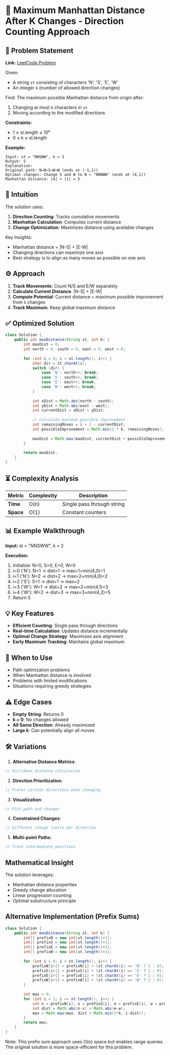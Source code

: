 # 🧭 Maximum Manhattan Distance After K Changes - Direction Counting Approach

## 📜 Problem Statement
**Link:** [LeetCode Problem](https://leetcode.com/problems/maximum-manhattan-distance-after-k-changes/description/?envType=daily-question&envId=2025-06-20)

Given:
- A string `st` consisting of characters 'N', 'S', 'E', 'W'
- An integer `k` (number of allowed direction changes)

Find:
The maximum possible Manhattan distance from origin after:
1. Changing at most `k` characters in `st`
2. Moving according to the modified directions

**Constraints:**
- 1 ≤ st.length ≤ 10⁵
- 0 ≤ k ≤ st.length

**Example:**
```text
Input: st = "NNSWW", k = 2
Output: 5
Explanation:
Original path: N→N→S→W→W (ends at (-1,1))
Optimal changes: Change S and W to N → "NNNWN" (ends at (4,1))
Manhattan distance: |4| + |1| = 5
```

## 🧠 Intuition
The solution uses:
1. **Direction Counting**: Tracks cumulative movements
2. **Manhattan Calculation**: Computes current distance
3. **Change Optimization**: Maximizes distance using available changes

Key Insights:
- Manhattan distance = |N-S| + |E-W|
- Changing directions can maximize one axis
- Best strategy is to align as many moves as possible on one axis

## ⚙️ Approach
1. **Track Movements**: Count N/S and E/W separately
2. **Calculate Current Distance**: |N-S| + |E-W|
3. **Compute Potential**: Current distance + maximum possible improvement from `k` changes
4. **Track Maximum**: Keep global maximum distance

## ✅ Optimized Solution
```java
class Solution {
    public int maxDistance(String st, int k) {
        int maxDist = 0;
        int north = 0, south = 0, east = 0, west = 0;
        
        for (int i = 0; i < st.length(); i++) {
            char dir = st.charAt(i);
            switch (dir) {
                case 'N': north++; break;
                case 'S': south++; break;
                case 'E': east++; break;
                case 'W': west++; break;
            }
            
            int xDist = Math.abs(north - south);
            int yDist = Math.abs(east - west);
            int currentDist = xDist + yDist;
            
            // Calculate maximum possible improvement
            int remainingMoves = i + 1 - currentDist;
            int possibleImprovement = Math.min(2 * k, remainingMoves);
            
            maxDist = Math.max(maxDist, currentDist + possibleImprovement);
        }
        
        return maxDist;
    }
}
```

## ⏳ Complexity Analysis
| Metric          | Complexity | Description |
|-----------------|------------|-------------|
| **Time**        | O(n)       | Single pass through string |
| **Space**       | O(1)       | Constant counters |

## 📊 Example Walkthrough
**Input:** st = "NNSWW", k = 2

**Execution:**
1. Initialize: N=0, S=0, E=0, W=0
2. i=0 ('N'): N=1 → dist=1 → max=1+min(4,0)=1
3. i=1 ('N'): N=2 → dist=2 → max=2+min(4,0)=2
4. i=2 ('S'): S=1 → dist=1 → max=2
5. i=3 ('W'): W=1 → dist=2 → max=2+min(4,1)=3
6. i=4 ('W'): W=2 → dist=3 → max=3+min(4,2)=5
7. Return 5

## 💡 Key Features
- **Efficient Counting**: Single pass through directions
- **Real-time Calculation**: Updates distance incrementally
- **Optimal Change Strategy**: Maximizes axis alignment
- **Early Maximum Tracking**: Maintains global maximum

## 🚀 When to Use
- Path optimization problems
- When Manhattan distance is involved
- Problems with limited modifications
- Situations requiring greedy strategies

## ⚠️ Edge Cases
- **Empty String**: Returns 0
- **k = 0**: No changes allowed
- **All Same Direction**: Already maximized
- **Large k**: Can potentially align all moves

## 🛠 Variations
1. **Alternative Distance Metrics**:
```java
// Euclidean distance calculation
```

2. **Direction Prioritization**:
```java
// Prefer certain directions when changing
```

3. **Visualization**:
```java
// Plot path and changes
```

4. **Constrained Changes**:
```java
// Different change limits per direction
```

5. **Multi-point Paths**:
```java
// Track intermediate positions
```

## Mathematical Insight
The solution leverages:
- Manhattan distance properties
- Greedy change allocation
- Linear progression counting
- Optimal substructure principle

## Alternative Implementation (Prefix Sums)
```java
class Solution {
    public int maxDistance(String st, int k) {
        int[] prefixN = new int[st.length()+1];
        int[] prefixS = new int[st.length()+1];
        int[] prefixE = new int[st.length()+1];
        int[] prefixW = new int[st.length()+1];
        
        for (int i = 0; i < st.length(); i++) {
            prefixN[i+1] = prefixN[i] + (st.charAt(i) == 'N' ? 1 : 0);
            prefixS[i+1] = prefixS[i] + (st.charAt(i) == 'S' ? 1 : 0);
            prefixE[i+1] = prefixE[i] + (st.charAt(i) == 'E' ? 1 : 0);
            prefixW[i+1] = prefixW[i] + (st.charAt(i) == 'W' ? 1 : 0);
        }
        
        int max = 0;
        for (int i = 1; i <= st.length(); i++) {
            int n = prefixN[i], s = prefixS[i], e = prefixE[i], w = prefixW[i];
            int dist = Math.abs(n-s) + Math.abs(e-w);
            max = Math.max(max, dist + Math.min(2*k, i-dist));
        }
        return max;
    }
}
```
Note: This prefix sum approach uses O(n) space but enables range queries. The original solution is more space-efficient for this problem.